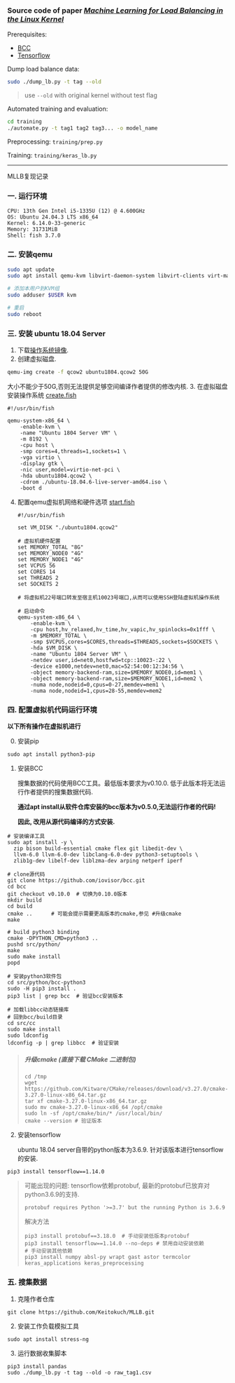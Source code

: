 ### Source code of paper [*Machine Learning for Load Balancing in the Linux Kernel*](https://doi.org/10.1145/3409963.3410492)

Prerequisites:

- [BCC](https://github.com/iovisor/bcc)
- [Tensorflow](https://www.tensorflow.org/)


Dump load balance data:
``` bash
sudo ./dump_lb.py -t tag --old
```
> use `--old` with original kernel without test flag


Automated training and evaluation:
```bash 
cd training
./automate.py -t tag1 tag2 tag3... -o model_name
```

Preprocessing: `training/prep.py`

Training: `training/keras_lb.py`


---
MLLB复现记录

### 一. 运行环境
```text
CPU: 13th Gen Intel i5-1335U (12) @ 4.600GHz
OS: Ubuntu 24.04.3 LTS x86_64
Kernel: 6.14.0-33-generic
Memory: 31731MiB
Shell: fish 3.7.0
```

### 二. 安装qemu
```bash
sudo apt update
sudo apt install qemu-kvm libvirt-daemon-system libvirt-clients virt-manager

# 添加本用户到KVM组
sudo adduser $USER kvm

# 重启
sudo reboot
```

### 三. 安装 ubuntu 18.04 Server
1. 下载[操作系统镜像](https://releases.ubuntu.com/18.04/).
2. 创建虚拟磁盘.
```bash
qemu-img create -f qcow2 ubuntu1804.qcow2 50G   
```
大小不能少于50G,否则无法提供足够空间编译作者提供的修改内核.
3. 在虚拟磁盘安装操作系统 [create.fish](./scripts/qemu/create.fish)

```shell
#!/usr/bin/fish

qemu-system-x86_64 \
    -enable-kvm \
    -name "Ubuntu 1804 Server VM" \
    -m 8192 \
    -cpu host \
    -smp cores=4,threads=1,sockets=1 \
    -vga virtio \
    -display gtk \
    -nic user,model=virtio-net-pci \
    -hda ubuntu1804.qcow2 \
    -cdrom ./ubuntu-18.04.6-live-server-amd64.iso \
    -boot d
```

4. 配置qemu虚拟机网络和硬件选项 [start.fish](./scripts/qemu/start.fish)

   ```shell
   #!/usr/bin/fish
   
   set VM_DISK "./ubuntu1804.qcow2"
   
   # 虚拟机硬件配置
   set MEMORY_TOTAL "8G"
   set MEMORY_NODE0 "4G"
   set MEMORY_NODE1 "4G"
   set VCPUS 56
   set CORES 14
   set THREADS 2
   set SOCKETS 2
   
   # 将虚拟机22号端口转发至宿主机10023号端口,从而可以使用SSH登陆虚拟机操作系统
   
   # 启动命令
   qemu-system-x86_64 \
       -enable-kvm \
       -cpu host,hv_relaxed,hv_time,hv_vapic,hv_spinlocks=0x1fff \
       -m $MEMORY_TOTAL \
       -smp $VCPUS,cores=$CORES,threads=$THREADS,sockets=$SOCKETS \
       -hda $VM_DISK \
       -name "Ubuntu 1804 Server VM" \
       -netdev user,id=net0,hostfwd=tcp::10023-:22 \
       -device e1000,netdev=net0,mac=52:54:00:12:34:56 \
       -object memory-backend-ram,size=$MEMORY_NODE0,id=mem1 \
       -object memory-backend-ram,size=$MEMORY_NODE1,id=mem2 \
       -numa node,nodeid=0,cpus=0-27,memdev=mem1 \
       -numa node,nodeid=1,cpus=28-55,memdev=mem2
   ```

### 四. 配置虚拟机代码运行环境

**以下所有操作在虚拟机进行**

0. 安装pip

```shell
sudo apt install python3-pip
```

1. 安装BCC

   搜集数据的代码使用BCC工具。最低版本要求为v0.10.0. 低于此版本将无法运行作者提供的搜集数据代码.
   
   **通过apt install从软件仓库安装的bcc版本为v0.5.0,无法运行作者的代码!**
   
   **因此, 改用从源代码编译的方式安装.**

```shell
# 安装编译工具
sudo apt install -y \
  zip bison build-essential cmake flex git libedit-dev \
  llvm-6.0 llvm-6.0-dev libclang-6.0-dev python3-setuptools \
  zlib1g-dev libelf-dev liblzma-dev arping netperf iperf
  
# clone源代码
git clone https://github.com/iovisor/bcc.git
cd bcc
git checkout v0.10.0  # 切换为0.10.0版本
mkdir build 
cd build
cmake ..      # 可能会提示需要更高版本的cmake,参见 #升级cmake
make

# build python3 binding
cmake -DPYTHON_CMD=python3 .. 
pushd src/python/
make
sudo make install
popd

# 安装python3软件包
cd src/python/bcc-python3
sudo -H pip3 install .
pip3 list | grep bcc  # 验证bcc安装版本

# 加载libbcc动态链接库
# 回到bcc/build目录
cd src/cc
sudo make install
sudo ldconfig
ldconfig -p | grep libbcc  # 验证安装
```

> ##### 	升级cmake (直接下载 CMake 二进制包)
> 
> ```shell
> cd /tmp
> wget https://github.com/Kitware/CMake/releases/download/v3.27.0/cmake-3.27.0-linux-x86_64.tar.gz
> tar xf cmake-3.27.0-linux-x86_64.tar.gz
> sudo mv cmake-3.27.0-linux-x86_64 /opt/cmake
> sudo ln -sf /opt/cmake/bin/* /usr/local/bin/
> cmake --version # 验证版本
> ```

2. 安装tensorflow

   ubuntu 18.04 server自带的python版本为3.6.9. 针对该版本进行tensorflow的安装.

```shell 
pip3 install tensorflow==1.14.0
```

>  可能出现的问题: tensorflow依赖protobuf, 最新的protobuf已放弃对python3.6.9的支持.
>
>  ```shell
>  protobuf requires Python '>=3.7' but the running Python is 3.6.9
>  ```
>
>  解决方法
>
>  ```shell
>  pip3 install protobuf==3.18.0  # 手动安装低版本protobuf
>  pip3 install tensorflow==1.14.0 --no-deps # 禁用自动安装依赖
>  # 手动安装其他依赖
>  pip3 install numpy absl-py wrapt gast astor termcolor keras_applications keras_preprocessing
>  ```

### 五. 搜集数据

1. 克隆作者仓库

```shell
git clone https://github.com/Keitokuch/MLLB.git
```

2. 安装工作负载模拟工具

```shell
sudo apt install stress-ng
```

3. 运行数据收集脚本

```shell
pip3 install pandas
sudo ./dump_lb.py -t tag --old -o raw_tag1.csv
```
